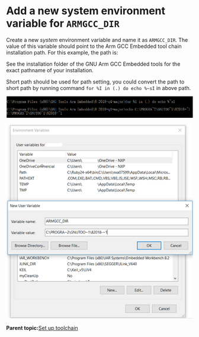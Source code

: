 # Add a new system environment variable for `ARMGCC_DIR` 

Create a new *system* environment variable and name it as `ARMGCC_DIR`. The value of this variable should point to the Arm GCC Embedded tool chain installation path. For this example, the path is:

See the installation folder of the GNU Arm GCC Embedded tools for the exact pathname of your installation.

Short path should be used for path setting, you could convert the path to short path by running command `for %I in (.) do echo %~sI` in above path.

![](../images/armgcc_convert_path.png "Convert path to short path")

![](../images/armgcc_add_armgcc_dir_system_variable.png "Add ARMGCC_DIR system variable")

**Parent topic:**[Set up toolchain](../topics/armgcc_set_up_toolchain.md)

